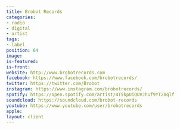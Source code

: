 ```yaml
---
title: Brobot Records
categories:
- radio
- digital
- artist
tags:
- label
position: 64
image: 
is-featured: 
is-front: 
website: http://www.brobotrecords.com
facebook: https://www.facebook.com/brobotrecords/
twitter: https://twitter.com/Brobot
instagram: https://www.instagram.com/brobotrecords/
spotify: https://open.spotify.com/artist/4T5kpUiQUVJhuf9YT28qlf
soundcloud: https://soundcloud.com/brobot-records
youtube: https://www.youtube.com/user/brobotrecords
apple: 
layout: client
---
```


